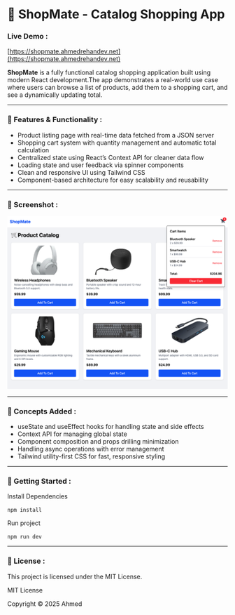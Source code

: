 # 🛒 ShopMate - Catalog Shopping App

### Live Demo :

[https://shopmate.ahmedrehandev.net](https://shopmate.ahmedrehandev.net)

**ShopMate** is a fully functional catalog shopping application built using modern React development.The app demonstrates a real-world use case where users can browse a list of products, add them to a shopping cart, and see a dynamically updating total.

---

### 🔧 Features & Functionality :

- Product listing page with real-time data fetched from a JSON server
- Shopping cart system with quantity management and automatic total calculation
- Centralized state using React’s Context API for cleaner data flow
- Loading state and user feedback via spinner components
- Clean and responsive UI using Tailwind CSS
- Component-based architecture for easy scalability and reusability

---

### 📸 Screenshot :

![preview](./public/screen.png)

---

### 🧠 Concepts Added :

- useState and useEffect hooks for handling state and side effects
- Context API for managing global state
- Component composition and props drilling minimization
- Handling async operations with error management
- Tailwind utility-first CSS for fast, responsive styling

---

### 🚀 Getting Started :

Install Dependencies

```
npm install
```

Run project

```
npm run dev
```

---

### 📜 License :

This project is licensed under the MIT License.

MIT License

Copyright © 2025 Ahmed
